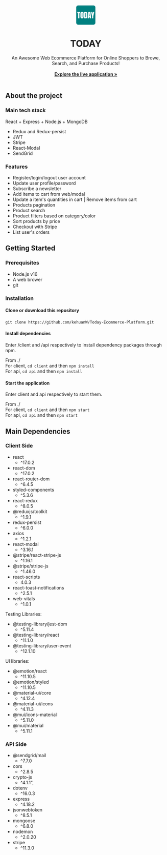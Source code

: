<br/>
<p align="center">
<img src="./client/public/favicon.png" alt="Logo" width="60" height="60">
<h1 align="center">TODAY</h1>

<p align="center">
    An Awesome Web Ecommerce Platform for Online Shoppers to Browe, Search, and Purchase Products!
    <br/>
    <br/>
    <a href="https://www.todayecommerce.site/"><strong>Explore the live application »</strong></a>
    <br/>
    <br/>
  </p>
</p>

## About the project
### Main tech stack
React + Express + Node.js + MongoDB

- Redux and Redux-persist
- JWT
- Stripe
- React-Modal
- SendGrid

### Features
- Register/login/logout user account
- Update user profile/password
- Subscribe a newsletter
- Add items to cart from web/modal
- Update a item's quantities in cart | Remove items from cart
- Products pagination
- Product search
- Product filters based on category/color
- Sort products by price
- Checkout with Stripe
- List user's orders

## Getting Started
### Prerequisites
- Node.js v16
- A web brower 
- git  

### Installation
#### Clone or download this repository  
`git clone https://github.com/kehuanW/Today-Ecommerce-Platform.git`

#### Install dependencies
Enter /client and /api respectively to install dependency packages through npm.  

From ./  
For client,  `cd client` and then `npm install`   
For api,  `cd api` and then `npm install`   

#### Start the application 
Enter client and api respectively to start them.  

From ./  
For client,  `cd client` and then `npm start`   
For api,  `cd api` and then `npm start`   

## Main Dependencies
### Client Side

- react
    - ^17.0.2
- react-dom
    - ^17.0.2
- react-router-dom
    - ^6.4.5
- styled-components
    - ^5.3.6
- react-redux
    - ^8.0.5
- @reduxjs/toolkit
    - ^1.9.1
- redux-persist
    - ^6.0.0
- axios
    - ^1.2.1
- react-modal
    - ^3.16.1
- @stripe/react-stripe-js
    - ^1.16.1
- @stripe/stripe-js
    - ^1.46.0
- react-scripts
    - 4.0.3
- react-toast-notifications
    - ^2.5.1
- web-vitals
    - ^1.0.1

Testing Libraries:
- @testing-library/jest-dom
    - ^5.11.4
- @testing-library/react
    - ^11.1.0
- @testing-library/user-event
    - ^12.1.10

UI libraries:
- @emotion/react
    - ^11.10.5
- @emotion/styled
    - ^11.10.5
- @material-ui/core
    - ^4.12.4
- @material-ui/icons
    - ^4.11.3
- @mui/icons-material
    - ^5.11.0
- @mui/material
    - ^5.11.1

### API Side
- @sendgrid/mail
    - ^7.7.0
- cors
    - ^2.8.5
- crypto-js
    - ^4.1.1",
- dotenv
    - ^16.0.3
- express
    - ^4.18.2
- jsonwebtoken
    - ^8.5.1
- mongoose
    - ^6.8.0
- nodemon
    - ^2.0.20
- stripe
    - ^11.3.0
